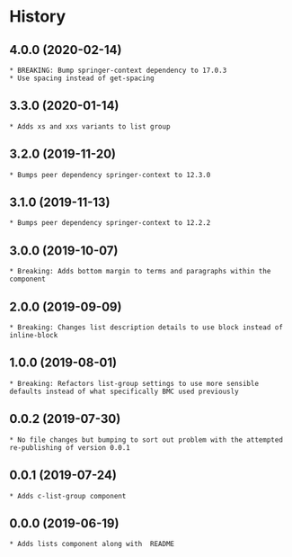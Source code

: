 # History

## 4.0.0 (2020-02-14)
	* BREAKING: Bump springer-context dependency to 17.0.3
	* Use spacing instead of get-spacing

## 3.3.0 (2020-01-14)
    * Adds xs and xxs variants to list group

## 3.2.0 (2019-11-20)
    * Bumps peer dependency springer-context to 12.3.0
    
## 3.1.0 (2019-11-13)
    * Bumps peer dependency springer-context to 12.2.2

## 3.0.0 (2019-10-07)
	* Breaking: Adds bottom margin to terms and paragraphs within the component

## 2.0.0 (2019-09-09)
	* Breaking: Changes list description details to use block instead of inline-block

## 1.0.0 (2019-08-01)
	* Breaking: Refactors list-group settings to use more sensible defaults instead of what specifically BMC used previously

## 0.0.2 (2019-07-30)
	* No file changes but bumping to sort out problem with the attempted re-publishing of version 0.0.1

## 0.0.1 (2019-07-24)
	* Adds c-list-group component

## 0.0.0 (2019-06-19)
	* Adds lists component along with  README
